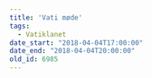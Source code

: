 ```yaml
---
title: 'Vati møde'
tags:
  - Vatiklanet
date_start: "2018-04-04T17:00:00"
date_end: "2018-04-04T20:00:00"
old_id: 6985
---
```

